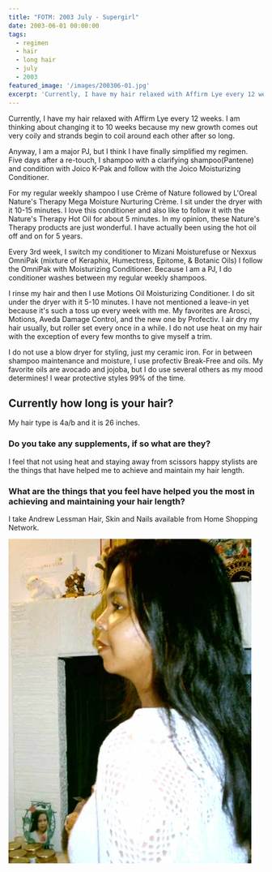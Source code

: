 ```yaml
---
title: "FOTM: 2003 July - Supergirl"
date: 2003-06-01 00:00:00
tags:
  - regimen
  - hair
  - long hair
  - july
  - 2003
featured_image: '/images/200306-01.jpg'
excerpt: 'Currently, I have my hair relaxed with Affirm Lye every 12 weeks. I am thinking about changing it to 10 weeks because my new growth comes out very coily and strands begin to coil around each other after so long.'
---
```

Currently, I have my hair relaxed with Affirm Lye every 12 weeks. I am thinking about changing it to 10 weeks because my new growth comes out very coily and strands begin to coil around each other after so long.

Anyway, I am a major PJ, but I think I have finally simplified my regimen. Five days after a re-touch, I shampoo with a clarifying shampoo(Pantene) and condition with Joico K-Pak and follow with the Joico Moisturizing Conditioner.

For my regular weekly shampoo I use Crème of Nature followed by L'Oreal Nature's Therapy Mega Moisture Nurturing Crème. I sit under the dryer with it 10-15 minutes. I love this conditioner and also like to follow it with the Nature's Therapy Hot Oil for about 5 minutes. In my opinion, these Nature's Therapy products are just wonderful. I have actually been using the hot oil off and on for 5 years.

Every 3rd week, I switch my conditioner to Mizani Moisturefuse or Nexxus OmniPak (mixture of Keraphix, Humectress, Epitome, & Botanic Oils) I follow the OmniPak with Moisturizing Conditioner. Because I am a PJ, I do conditioner washes between my regular weekly shampoos.

I rinse my hair and then I use Motions Oil Moisturizing Conditioner. I do sit under the dryer with it 5-10 minutes. I have not mentioned a leave-in yet because it's such a toss up every week with me. My favorites are Arosci, Motions, Aveda Damage Control, and the new one by Profectiv. I air dry my hair usually, but roller set every once in a while. I do not use heat on my hair with the exception of every few months to give myself a trim.

I do not use a blow dryer for styling, just my ceramic iron. For in between shampoo maintenance and moisture, I use profectiv Break-Free and oils. My favorite oils are avocado and jojoba, but I do use several others as my mood determines! I wear protective styles 99% of the time.

## Currently how long is your hair?

My hair type is 4a/b and it is 26 inches.

### Do you take any supplements, if so what are they?

I feel that not using heat and staying away from scissors happy stylists are the things that have helped me to achieve and maintain my hair length.

### What are the things that you feel have helped you the most in achieving and maintaining your hair length?

I take Andrew Lessman Hair, Skin and Nails available from Home Shopping Network.

![](/images/200306-01.jpg)

